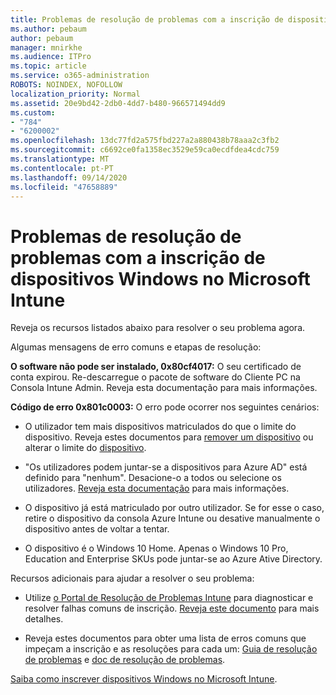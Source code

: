 ```yaml
---
title: Problemas de resolução de problemas com a inscrição de dispositivos Windows no Microsoft Intune
ms.author: pebaum
author: pebaum
manager: mnirkhe
ms.audience: ITPro
ms.topic: article
ms.service: o365-administration
ROBOTS: NOINDEX, NOFOLLOW
localization_priority: Normal
ms.assetid: 20e9bd42-2db0-4dd7-b480-966571494dd9
ms.custom:
- "784"
- "6200002"
ms.openlocfilehash: 13dc77fd2a575fbd227a2a880438b78aaa2c3fb2
ms.sourcegitcommit: c6692ce0fa1358ec3529e59ca0ecdfdea4cdc759
ms.translationtype: MT
ms.contentlocale: pt-PT
ms.lasthandoff: 09/14/2020
ms.locfileid: "47658889"
---
```

# <a name="troubleshoot-issues-with-enrolling-windows-devices-in-microsoft-intune"></a>Problemas de resolução de problemas com a inscrição de dispositivos Windows no Microsoft Intune

Reveja os recursos listados abaixo para resolver o seu problema agora.
  
Algumas mensagens de erro comuns e etapas de resolução:
  
 **O software não pode ser instalado, 0x80cf4017:** O seu certificado de conta expirou. Re-descarregue o pacote de software do Cliente PC na Consola Intune Admin. Reveja esta documentação para mais informações.
  
 **Código de erro 0x801c0003:** O erro pode ocorrer nos seguintes cenários:
  
-  O utilizador tem mais dispositivos matriculados do que o limite do dispositivo. Reveja estes documentos para [remover um dispositivo](https://docs.microsoft.com/intune/devices-wipe) ou alterar o limite do [dispositivo](https://docs.microsoft.com/intune/enrollment-restrictions-set#set-device-limit-restrictions).

-  "Os utilizadores podem juntar-se a dispositivos para Azure AD" está definido para "nenhum". Desacione-o a todos ou selecione os utilizadores. [Reveja esta documentação](https://docs.microsoft.com/azure/active-directory/device-management-azure-portal#configure-device-settings) para mais informações.

-  O dispositivo já está matriculado por outro utilizador. Se for esse o caso, retire o dispositivo da consola Azure Intune ou desative manualmente o dispositivo antes de voltar a tentar.

-  O dispositivo é o Windows 10 Home. Apenas o Windows 10 Pro, Education and Enterprise SKUs pode juntar-se ao Azure Ative Directory.

Recursos adicionais para ajudar a resolver o seu problema:
  
-  Utilize [o Portal de Resolução de Problemas Intune](https://devicemanagement.microsoft.com/#blade/Microsoft_Intune_DeviceSettings/TroubleshootBlade) para diagnosticar e resolver falhas comuns de inscrição. [Reveja este documento](https://docs.microsoft.com/intune/help-desk-operators) para mais detalhes.

-  Reveja estes documentos para obter uma lista de erros comuns que impeçam a inscrição e as resoluções para cada um: [Guia de resolução de problemas](https://support.microsoft.com/help/4089533/troubleshooting-windows-device-enrollment-problems-in-microsoft-intune) e [doc de resolução de problemas](https://docs.microsoft.com/intune-classic/troubleshoot/troubleshoot-device-enrollment-in-intune).

[Saiba como inscrever dispositivos Windows no Microsoft Intune](https://docs.microsoft.com/intune/windows-enroll).
